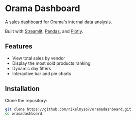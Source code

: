 # Orama Dashboard

A sales dashboard for Orama's internal data analysis.

Built with [Streamlit](https://streamlit.io/), [Pandas](https://pandas.pydata.org/), and [Plotly](https://plotly.com/python/).

## Features

- View total sales by vendor
- Display the most sold products ranking
- Dynamic day filters
- Interactive bar and pie charts

## Installation

Clone the repository:

```bash
git clone https://github.com/rikelmyso7/oramadashboard.git
cd oramadashboard
